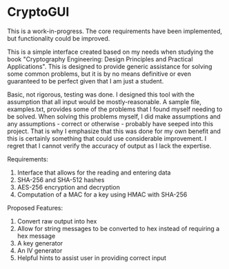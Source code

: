 CryptoGUI
=========
This is a work-in-progress. The core requirements have been implemented, but functionality could be improved. 
 
This is a simple interface created based on my needs when studying the book "Cryptography Engineering: Design Principles and Practical Applications". This is designed to provide generic assistance for solving some common problems, but it is by no means definitive or even guaranteed to be perfect given that I am just a student. 

Basic, not rigorous, testing was done. I designed this tool with the assumption that all input would be mostly-reasonable. A sample file, examples.txt, provides some of the problems that I found myself needing to be solved. When solving this problems myself, I did make assumptions and any assumptions - correct or otherwise - probably have seeped into this project. That is why I emphasize that this was done for my own benefit and this is certainly something that could use considerable improvement. I regret that I cannot verify the accuracy of output as I lack the expertise.

Requirements:

1. Interface that allows for the reading and entering data
2. SHA-256 and SHA-512 hashes
3. AES-256 encryption and decryption
4. Computation of a MAC for a key using HMAC with SHA-256


Proposed Features:

1. Convert raw output into hex
2. Allow for string messages to be converted to hex instead of requiring a hex message
3. A key generator
4. An IV generator
5. Helpful hints to assist user in providing correct input
